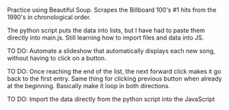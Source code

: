 Practice using Beautiful Soup.  Scrapes the Billboard 100's #1 hits from the 1990's
in chronological order.

The python script puts the data into lists, but I have had to paste them directly into
main.js.  Still learning how to import files and data into JS.

TO DO:  Automate a slideshow that automatically displays each new song, without
having to click on a button.

TO DO:  Once reaching the end of the list, the next forward click makes it go
back to the first entry. Same thing for clicking previous button when already
at the beginning.  Basically make it loop in both directions.

TO DO:  Import the data directly from the python script into the JavaScript
